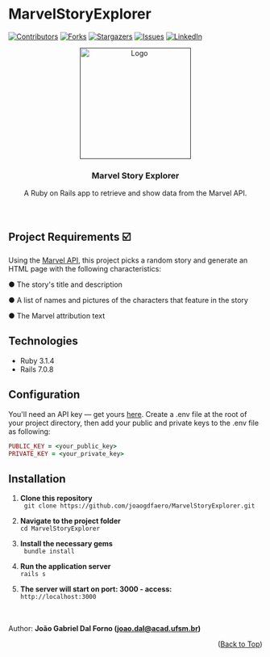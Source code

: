 # MarvelStoryExplorer
<a name="readme-top"></a>
[![Contributors][contributors-shield]][contributors-url]
[![Forks][forks-shield]][forks-url]
[![Stargazers][stars-shield]][stars-url]
[![Issues][issues-shield]][issues-url]
[![LinkedIn][linkedin-shield]][linkedin-url]
<br />
<div align="center">
  <a href="">
    <img src="https://github.com/joaogdfaero/MarvelStoryExplorer/assets/103076610/939247c6-17e2-48bf-9ab7-f255004d95a9" alt="Logo" width="220" height="220">
  </a>
<h3 align="center">Marvel Story Explorer</h3>
  <p align="center">
    A Ruby on Rails app to retrieve and show data from the Marvel API.
     <br />
    <br />
    <br />
  </p>
</div>

## Project Requirements :ballot_box_with_check:
Using the [Marvel API](http://developer.marvel.com/docs), this project picks a random story and generate an HTML page with the following characteristics:

●  The story's title and description

●  A list of names and pictures of the characters that feature in the story

●  The Marvel attribution text

## Technologies
* Ruby 3.1.4
* Rails 7.0.8

## Configuration

You'll need an API key — get yours [here](http://developer.marvel.com). Create a .env file at the root of your project directory, then add your public and private keys to the .env file as following:

```ruby
PUBLIC_KEY = <your_public_key>
PRIVATE_KEY = <your_private_key>
```

## Installation
1. **Clone this repository**  
` git clone https://github.com/joaogdfaero/MarvelStoryExplorer.git`

2. **Navigate to the project folder**  
` cd MarvelStoryExplorer `

3. **Install the necessary gems**  
` bundle install`

4. **Run the application server**  
` rails s `

5. **The server will start on port: 3000 - access:**    
` http://localhost:3000 `

##
<br>Author: <strong>João Gabriel Dal Forno (joao.dal@acad.ufsm.br)</strong>

<p align="right">(<a href="#readme-top">Back to Top</a>)</p>

<!-- MARKDOWN LINKS & IMAGES -->
<!-- https://www.markdownguide.org/basic-syntax/#reference-style-links -->
[contributors-shield]: https://img.shields.io/github/contributors/joaogdfaero/MarvelStoryExplorer.svg?style=for-the-badge
[contributors-url]: https://github.com/joaogdfaero/MarvelStoryExplorer/graphs/contributors
[forks-shield]: https://img.shields.io/github/forks/joaogdfaero/MarvelStoryExplorer.svg?style=for-the-badge
[forks-url]: https://github.com/joaogdfaero/MarvelStoryExplorer/network/members
[stars-shield]: https://img.shields.io/github/stars/joaogdfaero/MarvelStoryExplorer.svg?style=for-the-badge
[stars-url]: https://github.com/joaogdfaero/MarvelStoryExplorer/stargazers
[issues-shield]: https://img.shields.io/github/issues/joaogdfaero/MarvelStoryExplorer.svg?style=for-the-badge
[issues-url]: https://github.com/joaogdfaero/MarvelStoryExplorer/issues
[license-shield]: https://img.shields.io/github/license/joaogdfaero/MarvelStoryExplorer.svg?style=for-the-badge
[license-url]: https://github.com/joaogdfaero/MarvelStoryExplorer/blob/master/LICENSE.txt
[linkedin-shield]: https://img.shields.io/badge/-LinkedIn-black.svg?style=for-the-badge&logo=linkedin&colorB=555
[linkedin-url]: https://www.linkedin.com/in/joaogabrieldf/
[Next.js]: https://img.shields.io/badge/next.js-000000?style=for-the-badge&logo=nextdotjs&logoColor=white
[Next-url]: https://nextjs.org/
[React.js]: https://img.shields.io/badge/React-20232A?style=for-the-badge&logo=react&logoColor=61DAFB

